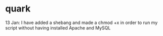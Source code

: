 # quark
13 Jan: I have added a shebang and made a chmod +x in order to run my script
without having installed Apache and MySQL
